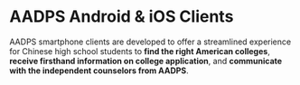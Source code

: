# AADPS Android & iOS Clients

AADPS smartphone clients are developed to offer a streamlined experience for Chinese high school students to **find the right American colleges**, **receive firsthand information on college application**, and **communicate with the independent counselors from AADPS**.
